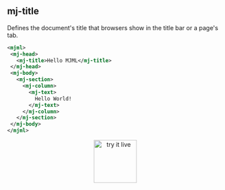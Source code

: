 ## mj-title

Defines the document's title that browsers show in the title bar or a page's tab.

 ```xml
<mjml>
  <mj-head>
    <mj-title>Hello MJML</mj-title>
  </mj-head>
  <mj-body>
    <mj-section>
      <mj-column>
        <mj-text>
          Hello World!
        </mj-text>
      </mj-column>
    </mj-section>
  </mj-body>
</mjml>
 ```

<p align="center">
  <a href="https://mjml.io/try-it-live/components/head-title">
    <img width="100px" src="https://mjml.io/assets/img/svg/TRYITLIVE.svg" alt="try it live" />
  </a>
</p>

